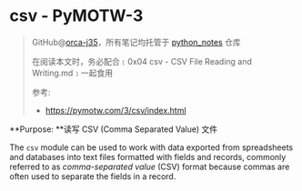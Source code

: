 # csv - PyMOTW-3
> GitHub@[orca-j35](https://github.com/orca-j35)，所有笔记均托管于 [python_notes](https://github.com/orca-j35/python_notes) 仓库
>
> 在阅读本文时，务必配合﹝0x04 csv - CSV File Reading and Writing.md﹞一起食用
>
> 参考:
>
> - https://pymotw.com/3/csv/index.html



**Purpose: **读写 CSV (Comma Separated Value) 文件



The `csv` module can be used to work with data exported from spreadsheets and databases into text files formatted with fields and records, commonly referred to as *comma-separated value* (CSV) format because commas are often used to separate the fields in a record.